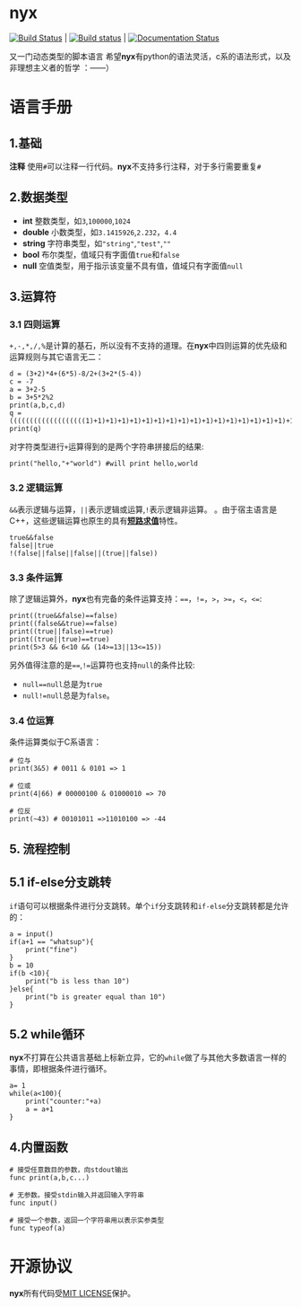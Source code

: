 # nyx
[![Build Status](https://travis-ci.org/racaljk/nyx.svg?branch=master)](https://travis-ci.org/racaljk/nyx) | 
[![Build status](https://ci.appveyor.com/api/projects/status/ptqln5210xp6gupc?svg=true)](https://ci.appveyor.com/project/racaljk/nyx) |
[![Documentation Status](https://readthedocs.org/projects/nyx-lang/badge/?version=latest)](https://nyx-lang.readthedocs.io/zh/latest/?badge=latest)
  

又一门动态类型的脚本语言
希望**nyx**有python的语法灵活，c系的语法形式，以及非理想主义者的哲学 ：——）


# 语言手册
## 1.基础
**注释** 使用`#`可以注释一行代码。**nyx**不支持多行注释，对于多行需要重复`#`

## 2.数据类型
+ **int** 整数类型，如`3`,`100000`,`1024`
+ **double** 小数类型，如`3.1415926`,`2.232`，`4.4` 
+ **string** 字符串类型，如`"string"`,`"test"`,`""`
+ **bool** 布尔类型，值域只有字面值`true`和`false`
+ **null** 空值类型，用于指示该变量不具有值，值域只有字面值`null`

## 3.运算符
### 3.1 四则运算
`+,-,*,/,%`是计算的基石，所以没有不支持的道理。在**nyx**中四则运算的优先级和运算规则与其它语言无二：
```nyx
d = (3+2)*4+(6*5)-8/2+(3+2*(5-4))
c = -7
a = 3+2-5
b = 3+5*2%2
print(a,b,c,d)                 
q = (((((((((((((((((((1)+1)+1)+1)+1)+1)+1)+1)+1)+1)+1)+1)+1)+1)+1)+1)+1)+1)+1)+1
print(q)
```
对字符类型进行`+`运算得到的是两个字符串拼接后的结果:
```nyx
print("hello,"+"world") #will print hello,world
```

### 3.2 逻辑运算
`&&`表示逻辑与运算，`||`表示逻辑或运算,`!`表示逻辑非运算。
。由于宿主语言是C++，这些逻辑运算也原生的具有[**短路求值**](https://en.wikipedia.org/wiki/Short-circuit_evaluation)特性。
```nyx
true&&false
false||true
!(false||false||false||(true||false))
```
### 3.3 条件运算
除了逻辑运算外，**nyx**也有完备的条件运算支持：`==`，`!=`，`>`，`>=`，`<`，`<=`:
```nyx
print((true&&false)==false)
print((false&&true)==false)
print((true||false)==true)
print((true||true)==true)
print(5>3 && 6<10 && (14>=13||13<=15))
```
另外值得注意的是`==`,`!=`运算符也支持`null`的条件比较:
+ `null==null`总是为`true`
+ `null!=null`总是为`false`。

### 3.4 位运算
条件运算类似于C系语言：
```
# 位与
print(3&5) # 0011 & 0101 => 1

# 位或
print(4|66) # 00000100 & 01000010 => 70

# 位反
print(~43) # 00101011 =>11010100 => -44
```

## 5. 流程控制
## 5.1 if-else分支跳转
`if`语句可以根据条件进行分支跳转。单个`if`分支跳转和`if-else`分支跳转都是允许的：
```nyx
a = input()
if(a+1 == "whatsup"){
    print("fine")
}
b = 10
if(b <10){
    print("b is less than 10")
}else{
    print("b is greater equal than 10")
}
```
## 5.2 while循环
**nyx**不打算在公共语言基础上标新立异，它的`while`做了与其他大多数语言一样的事情，即根据条件进行循环。
```nyx
a= 1
while(a<100){
    print("counter:"+a)
    a = a+1
}
```


## 4.内置函数
```nyx
# 接受任意数目的参数，向stdout输出
func print(a,b,c...)

# 无参数。接受stdin输入并返回输入字符串
func input()

# 接受一个参数，返回一个字符串用以表示实参类型
func typeof(a)
```

# 开源协议
**nyx**所有代码受[MIT LICENSE](LICENSE)保护。
